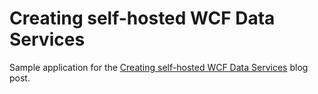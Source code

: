 # Creating self-hosted WCF Data Services

Sample application for the [Creating self-hosted WCF Data Services](https://stevescodingblog.co.uk/creating-self-hosted-wcf-data-services/) blog post.
